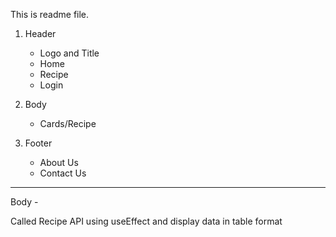 This is readme file.

1. Header

    - Logo and Title
    - Home
    - Recipe
    - Login

2. Body

    - Cards/Recipe

3. Footer
    - About Us
    - Contact Us

---

Body -

Called Recipe API using useEffect and display data in table format
